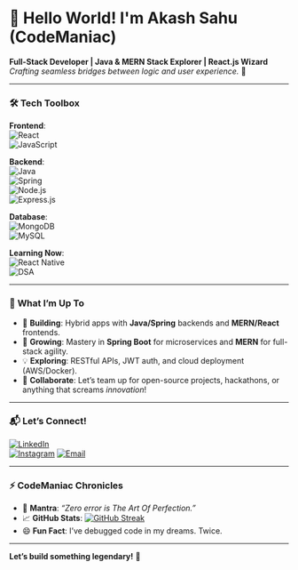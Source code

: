 # 👋 Hello World! I'm Akash Sahu (CodeManiac)  
**Full-Stack Developer | Java & MERN Stack Explorer | React.js Wizard**  
*Crafting seamless bridges between logic and user experience.* 🌉  

---  

### 🛠️ **Tech Toolbox**  
**Frontend**:  
![React](https://img.shields.io/badge/React-20232A?style=flat&logo=react&logoColor=61DAFB)  
![JavaScript](https://img.shields.io/badge/JavaScript-F7DF1E?style=flat&logo=javascript&logoColor=black)  

**Backend**:  
![Java](https://img.shields.io/badge/Java-ED8B00?style=flat&logo=openjdk&logoColor=white)  
![Spring](https://img.shields.io/badge/Spring-6DB33F?style=flat&logo=spring&logoColor=white)  
![Node.js](https://img.shields.io/badge/Node.js-339933?style=flat&logo=node.js&logoColor=white)  
![Express.js](https://img.shields.io/badge/Express.js-000000?style=flat&logo=express&logoColor=white)  

**Database**:  
![MongoDB](https://img.shields.io/badge/MongoDB-47A248?style=flat&logo=mongodb&logoColor=white)  
![MySQL](https://img.shields.io/badge/MySQL-4479A1?style=flat&logo=mysql&logoColor=white)  

**Learning Now**:  
![React Native](https://img.shields.io/badge/React_Native-20232A?style=flat&logo=react&logoColor=61DAFB)  
![DSA](https://img.shields.io/badge/DSA-Java-ED8B00?style=flat&logo=java&logoColor=white)  

---  

### 🚀 **What I’m Up To**  
- 🔭 **Building**: Hybrid apps with **Java/Spring** backends and **MERN/React** frontends.  
- 🌱 **Growing**: Mastery in **Spring Boot** for microservices and **MERN** for full-stack agility.  
- 💡 **Exploring**: RESTful APIs, JWT auth, and cloud deployment (AWS/Docker).  
- 🤝 **Collaborate**: Let’s team up for open-source projects, hackathons, or anything that screams *innovation*!  

---  

### 📬 **Let’s Connect!**  
[![LinkedIn](https://img.shields.io/badge/LinkedIn-Akash_Sahu-0077B5?style=flat&logo=linkedin)](https://www.linkedin.com/in/public-class-myprofile/)  
[![Instagram](https://img.shields.io/badge/Instagram-@betheaakashhh-E4405F?style=flat&logo=instagram)]([https://instagram.com/betheaakashhh](https://www.instagram.com/betheaakashhh?igsh=dGhkc3Z0aWh1NHJj))  
[![Email](https://img.shields.io/badge/Email-sahu.aakash1008%40gmail.com-D14836?style=flat&logo=gmail)](mailto:sahu.aakash1008@gmail.com)  

---  

### ⚡ **CodeManiac Chronicles**  
- 🎯 **Mantra**: *“Zero error is The Art Of Perfection.”*  
- 📈 **GitHub Stats**: [![GitHub Streak](https://streak-stats.demolab.com?user=betheaakashhh&theme=dark&hide_border=true)](https://git.io/streak-stats)  
- 😄 **Fun Fact**: I’ve debugged code in my dreams. Twice.  

---  

**Let’s build something legendary!** 🚀  
